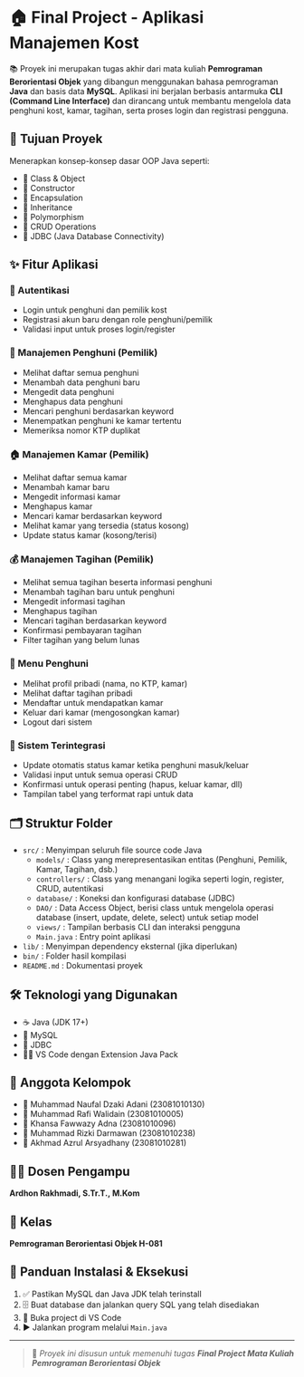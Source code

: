 # 🏠 Final Project - Aplikasi Manajemen Kost

📚 Proyek ini merupakan tugas akhir dari mata kuliah **Pemrograman Berorientasi Objek** yang dibangun menggunakan bahasa pemrograman **Java** dan basis data **MySQL**. Aplikasi ini berjalan berbasis antarmuka **CLI (Command Line Interface)** dan dirancang untuk membantu mengelola data penghuni kost, kamar, tagihan, serta proses login dan registrasi pengguna.

## 🎯 Tujuan Proyek

Menerapkan konsep-konsep dasar OOP Java seperti:

- 🔹 Class & Object
- 🔹 Constructor
- 🔹 Encapsulation
- 🔹 Inheritance
- 🔹 Polymorphism
- 🔹 CRUD Operations
- 🔹 JDBC (Java Database Connectivity)

## ✨ Fitur Aplikasi

### 🔐 Autentikasi
- Login untuk penghuni dan pemilik kost
- Registrasi akun baru dengan role penghuni/pemilik
- Validasi input untuk proses login/register

### 👥 Manajemen Penghuni (Pemilik)
- Melihat daftar semua penghuni
- Menambah data penghuni baru
- Mengedit data penghuni
- Menghapus data penghuni
- Mencari penghuni berdasarkan keyword
- Menempatkan penghuni ke kamar tertentu
- Memeriksa nomor KTP duplikat

### 🏠 Manajemen Kamar (Pemilik)
- Melihat daftar semua kamar
- Menambah kamar baru
- Mengedit informasi kamar
- Menghapus kamar
- Mencari kamar berdasarkan keyword
- Melihat kamar yang tersedia (status kosong)
- Update status kamar (kosong/terisi)

### 💰 Manajemen Tagihan (Pemilik)
- Melihat semua tagihan beserta informasi penghuni
- Menambah tagihan baru untuk penghuni
- Mengedit informasi tagihan
- Menghapus tagihan
- Mencari tagihan berdasarkan keyword
- Konfirmasi pembayaran tagihan
- Filter tagihan yang belum lunas

### 👤 Menu Penghuni
- Melihat profil pribadi (nama, no KTP, kamar)
- Melihat daftar tagihan pribadi
- Mendaftar untuk mendapatkan kamar
- Keluar dari kamar (mengosongkan kamar)
- Logout dari sistem

### 🔄 Sistem Terintegrasi
- Update otomatis status kamar ketika penghuni masuk/keluar
- Validasi input untuk semua operasi CRUD
- Konfirmasi untuk operasi penting (hapus, keluar kamar, dll)
- Tampilan tabel yang terformat rapi untuk data

## 🗂️ Struktur Folder

- `src/` : Menyimpan seluruh file source code Java
  - `models/` : Class yang merepresentasikan entitas (Penghuni, Pemilik, Kamar, Tagihan, dsb.)
  - `controllers/` : Class yang menangani logika seperti login, register, CRUD, autentikasi
  - `database/` : Koneksi dan konfigurasi database (JDBC)
  - `DAO/` :  Data Access Object, berisi class untuk mengelola operasi database (insert, update, delete, select) untuk setiap model
  - `views/` : Tampilan berbasis CLI dan interaksi pengguna
  - `Main.java` : Entry point aplikasi
- `lib/` : Menyimpan dependency eksternal (jika diperlukan)
- `bin/` : Folder hasil kompilasi
- `README.md` : Dokumentasi proyek

## 🛠️ Teknologi yang Digunakan

- ☕ Java (JDK 17+)
- 🐬 MySQL
- 🔌 JDBC
- 🧑‍💻 VS Code dengan Extension Java Pack

## 👥 Anggota Kelompok

- 👤 Muhammad Naufal Dzaki Adani (23081010130)
- 👤 Muhammad Rafi Walidain (23081010005)
- 👤 Khansa Fawwazy Adna (23081010096)
- 👤 Muhammad Rizki Darmawan (23081010238)
- 👤 Akhmad Azrul Arsyadhany (23081010281)

## 👨‍🏫 Dosen Pengampu

**Ardhon Rakhmadi, S.Tr.T., M.Kom**

## 🏫 Kelas

**Pemrograman Berorientasi Objek H-081**

## 🧪 Panduan Instalasi & Eksekusi

1. ✅ Pastikan MySQL dan Java JDK telah terinstall
2. 🗄️ Buat database dan jalankan query SQL yang telah disediakan
3. 📁 Buka project di VS Code
4. ▶️ Jalankan program melalui `Main.java`

---

> 📌 *Proyek ini disusun untuk memenuhi tugas **Final Project Mata Kuliah Pemrograman Berorientasi Objek***  
